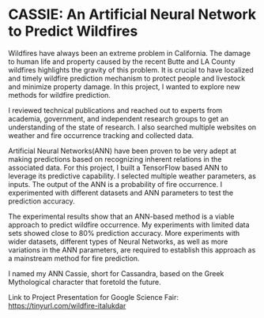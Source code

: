 # CASSIE: An Artificial Neural Network to Predict Wildfires
Wildfires have always been an extreme problem in California. The damage to human life and property caused by the recent Butte and LA County wildfires highlights the gravity of this problem. It is crucial to have localized and timely wildfire prediction mechanism to protect people and livestock and minimize property damage. In this project, I wanted to explore new methods for wildfire prediction.

I reviewed technical publications and reached out to experts from academia, government, and independent research groups to get an understanding of the state of research. I also searched multiple websites on weather and fire occurrence tracking and collected data.

Artificial Neural Networks(ANN) have been proven to be very adept at making predictions based on recognizing inherent relations in the associated data. For this project, I built a TensorFlow based ANN to leverage its predictive capability. I selected multiple weather parameters, as inputs. The output of the ANN is a probability of fire occurrence. I experimented with different datasets and ANN parameters to test the prediction accuracy.

The experimental results show that an ANN-based method is a viable approach to predict wildfire occurrence. My experiments with limited data sets showed close to 80% prediction accuracy. More experiments with wider datasets, different types of Neural Networks, as well as more variations in the ANN parameters, are required to establish this approach as a mainstream method for fire prediction.

I named my ANN Cassie, short for Cassandra, based on the Greek Mythological character that foretold the future.

Link to Project Presentation for Google Science Fair: https://tinyurl.com/wildfire-italukdar

